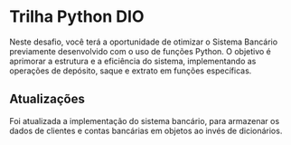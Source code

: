 # Trilha Python DIO #
Neste desafio, você terá a oportunidade de otimizar o Sistema Bancário previamente desenvolvido com o uso de funções Python. O objetivo é aprimorar a estrutura e a eficiência do sistema, implementando as operações de depósito, saque e extrato em funções específicas. 

## Atualizações ##
Foi atualizada a implementação do sistema bancário, para armazenar os dados de clientes e contas bancárias em objetos ao invés de dicionários. 
